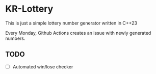 # KR-Lottery

This is just a simple lottery number generator written in C++23

Every Monday, Github Actions creates an issue with newly generated numbers.

## TODO

- [ ] Automated win/lose checker
